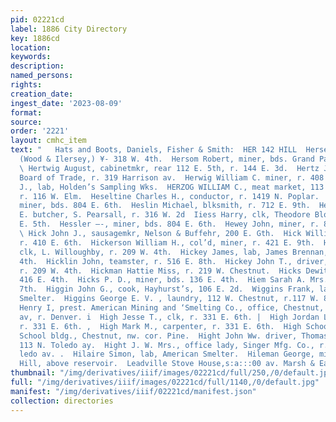 ```yaml
---
pid: 02221cd
label: 1886 City Directory
key: 1886cd
location: 
keywords: 
description: 
named_persons: 
rights: 
creation_date: 
ingest_date: '2023-08-09'
format: 
source: 
order: '2221'
layout: cmhc_item
text: "   Hats and Boots, Daniels, Fisher & Smith:  HER 142 HILL  Hersey Clarence,
  (Wood & Ilersey,) ¥- 318 W. 4th.  Hersom Robert, miner, bds. Grand Pacific Hotel.
  \ Hertwig August, cabinetmkr, rear 112 E. 5th, r. 144 E. 3d.  Hertz Joseph, with
  Board of Trade, r. 319 Harrison av.  Herwig William C. miner, r. 408 E. 7th.  Herwitz
  J., lab, Holden’s Sampling Wks.  HERZOG WILLIAM C., meat market, 113 W. Chestnut,
  r. 116 W. Elm.  Heseltine Charles H., conductor, r. 1419 N. Poplar.  Heshen William,
  miner, bds. 804 E. 6th.  Heslin Michael, blksmith, r. 712 E. 9th.  Hess Frederick
  E. butcher, S. Pearsall, r. 316 W. 2d  Iiess Harry, clk, Theodore Blohm, r. 115
  E. 5th.  Hessler —-, miner, bds. 804 E. 6th.  Hewey John, miner, r. 817 E. 6th.
  \ Hick John J., sausagemkr, Nelson & Buffehr, 200 E. Gth.  Hick William T., miner,
  r. 410 E. 6th.  Hickerson William H., col’d, miner, r. 421 E. 9th.  Hickey Frank,
  clk, L. Willoughby, r. 209 W. 4th.  Hickey James, lab, James Brennan, r. 209 W.
  4th.  Hicklin John, teamster, r. 516 E. 8th.  Hickey John T., driver, L. Willoughby,
  r. 209 W. 4th.  Hickman Hattie Miss, r. 219 W. Chestnut.  Hicks Dewitt, miner, r.
  416 E. 4th.  Hicks P. D., miner, bds. 136 E. 4th.  Hiem Sarah A. Mrs., r. 804 E.
  7th.  Higgin John G., cook, Hayhurst’s, 106 E. 2d.  Wiggins Frank, lab, Amcrican
  Smelter.  Higgins George E. V. , laundry, 112 W. Chestnut, r.117 W. 8d.  Higgins
  Henry I, prest. American Mining and ‘Smelting Co., office, Chestnut, sw. cor. Harrison
  av, r. Denver. i  High Jesse T., clk, r. 331 E. 6th. |  High Jordan L., carpenter,
  r. 331 E. 6th. ,  High Mark M., carpenter, r. 331 E. 6th.  High School, Central
  School bldg., Chestnut, nw. cor. Pine.  Hight John Ww. driver, Thomas Robson, r.
  113 N. Toledo ay.  Hight J. W. Mrs., office lady, Singer Mfg. Co., r. 113 N. To-
  ledo av. .  Hilaire Simon, lab, American Smelter.  Hileman George, miner, r. Carbonate
  Hill, above reservoir.  Leadville Stove House,s:a:::00 av. Marsh & Eaton    "
thumbnail: "/img/derivatives/iiif/images/02221cd/full/250,/0/default.jpg"
full: "/img/derivatives/iiif/images/02221cd/full/1140,/0/default.jpg"
manifest: "/img/derivatives/iiif/02221cd/manifest.json"
collection: directories
---
```

